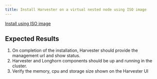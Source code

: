 ```yaml
---
title: Install Harvester on a virtual nested node using ISO image	
---
```

[Install using ISO image](https://docs.harvesterhci.io/v1.3/install/index/)

## Expected Results
1. On completion of the installation, Harvester should provide the management url and show status.
2. Harvester and Longhorn components should be up and running in the cluster.
3. Verify the memory, cpu and storage size shown on the Harvester UI
